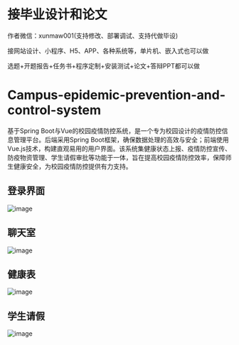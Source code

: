 # 接毕业设计和论文
作者微信：xunmaw001(支持修改、部署调试、支持代做毕设)

接网站设计、小程序、H5、APP、各种系统等，单片机、嵌入式也可以做

选题+开题报告+任务书+程序定制+安装测试+论文+答辩PPT都可以做
# Campus-epidemic-prevention-and-control-system
基于Spring Boot与Vue的校园疫情防控系统，是一个专为校园设计的疫情防控信息管理平台。后端采用Spring Boot框架，确保数据处理的高效与安全；前端使用Vue.js技术，构建直观易用的用户界面。该系统集健康状态上报、疫情防控宣传、防疫物资管理、学生请假审批等功能于一体，旨在提高校园疫情防控效率，保障师生健康安全，为校园疫情防控提供有力支持。
## 登录界面
![image](https://github.com/user-attachments/assets/bee86ac9-eacc-4e0d-b70a-94a5bfb29f21)
## 聊天室

![image](https://github.com/user-attachments/assets/b39ded49-4d9e-4834-90ed-da7ab973b11c)
## 健康表

![image](https://github.com/user-attachments/assets/49d389b0-95c1-473a-abaf-cbec94015c17)
## 学生请假

![image](https://github.com/user-attachments/assets/455e99cc-3c27-4392-a475-3691040ce81d)
